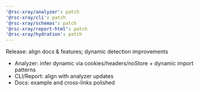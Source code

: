 ```yaml
---
'@rsc-xray/analyzer': patch
'@rsc-xray/cli': patch
'@rsc-xray/schemas': patch
'@rsc-xray/report-html': patch
'@rsc-xray/hydration': patch
---
```


Release: align docs & features; dynamic detection improvements

- Analyzer: infer dynamic via cookies/headers/noStore + dynamic import patterns
- CLI/Report: align with analyzer updates
- Docs: example and cross-links polished
